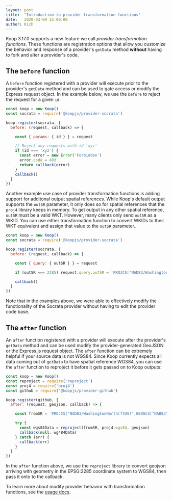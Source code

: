 ```yaml
---
layout: post
title:  "Introduction to provider transformation functions"
date:   2020-03-09 15:00:00
author: Rich
---
```


Koop 3.17.0 supports a new feature we call *provider transformation functions*. These functions are registration options that allow you customize the behavior and response of a provider's `getData` method **without** having to fork and alter a provider's code.  

## The `before` function
A `before` function registered with a provider will execute prior to the provider's `getData` method and can be used to gate access or modify the Express request object.  In the example below, we use the `before` to reject the request for a given `id`:

```js
const koop = new Koop()
const socrata = require('@koopjs/provider-socrata')

koop.register(socrata, {
  before: (request, callback) => {

    const { params: { id } } = request

    // Reject any requests with id 'xyz'
    if (id === 'xyz') {
      const error = new Error('Forbidden')
      error.code = 403
      return callback(error)
    }
    callback()
  }
})
```

Another example use case of provider transformation functions is adding support for additonal output spatial references.  While Koop's default output supports the `outSR` parameter, it only does so for spatial references that the `proj4` library keeps in memory.  To get output in any other spatial reference, `outSR` must be a valid WKT.  However, many clients only send `outSR` as a WKID.  You can use either transformation function to convert WKIDs to their WKT equivalent and assign that value to the `outSR` parameter..

```js
const koop = new Koop()
const socrata = require('@koopjs/provider-socrata')

koop.register(socrata, {
  before: (request, callback) => {

    const { query: { outSR } } = request

    if (outSR === 2285) request.query.outSR = `PROJCS["NAD83/WashingtonNorth(ftUS)",GEOGCS["NAD83",DATUM["North_American_Datum_1983",SPHEROID["GRS1980",6378137,298.257222101,AUTHORITY["EPSG","7019"]],TOWGS84[0,0,0,0,0,0,0],AUTHORITY["EPSG","6269"]],PRIMEM["Greenwich",0,AUTHORITY["EPSG","8901"]],UNIT["degree",0.0174532925199433,AUTHORITY["EPSG","9122"]],AUTHORITY["EPSG","4269"]],PROJECTION["Lambert_Conformal_Conic_2SP"],PARAMETER["standard_parallel_1",48.73333333333333],PARAMETER["standard_parallel_2",47.5],PARAMETER["latitude_of_origin",47],PARAMETER["central_meridian",-120.8333333333333],PARAMETER["false_easting",1640416.667],PARAMETER["false_northing",0],UNIT["USsurveyfoot",0.3048006096012192,AUTHORITY["EPSG","9003"]],AXIS["X",EAST],AXIS["Y",NORTH],AUTHORITY["EPSG","2285"]]`

    callback()
  }
})
```

Note that in the examples above, we were able to effectively modify the functionality of the Socrata provider without having to edit the provider code base.

## The `after` function

An `after` function registered with a provider will execute after the provider's `getData` method and can be used modify the provider-generated GeoJSON or the Express.js request object.  The `after` function can be extremely helpful if your source data is not WGS84.  Since Koop currently expects all data coming out of `getData` to have spatial reference WGS84, you can use the `after` function to reproject it before it gets passed on to Koop outputs:

```js
const koop = new Koop()
const reproject = require('reproject')
const proj4 = require('proj4')
const github = require('@koopjs/provider-github')

koop.register(github, {
  after: (request, geojson, callback) => {

    const fromSR = `PROJCS["NAD83/WashingtonNorth(ftUS)",GEOGCS["NAD83",DATUM["North_American_Datum_1983",SPHEROID["GRS1980",6378137,298.257222101,AUTHORITY["EPSG","7019"]],TOWGS84[0,0,0,0,0,0,0],AUTHORITY["EPSG","6269"]],PRIMEM["Greenwich",0,AUTHORITY["EPSG","8901"]],UNIT["degree",0.0174532925199433,AUTHORITY["EPSG","9122"]],AUTHORITY["EPSG","4269"]],PROJECTION["Lambert_Conformal_Conic_2SP"],PARAMETER["standard_parallel_1",48.73333333333333],PARAMETER["standard_parallel_2",47.5],PARAMETER["latitude_of_origin",47],PARAMETER["central_meridian",-120.8333333333333],PARAMETER["false_easting",1640416.667],PARAMETER["false_northing",0],UNIT["USsurveyfoot",0.3048006096012192,AUTHORITY["EPSG","9003"]],AXIS["X",EAST],AXIS["Y",NORTH],AUTHORITY["EPSG","2285"]]`

    try {
      const wgs84Data = reproject(fromSR, proj4.wgs84, geojson)
      callback(null, wg484Data)
    } catch (err) {
      callback(err)
    }
  }
})
```

In the `after` function above, we use the `reproject` library to convert geojson arriving with geometry in the EPSG:2285 coordinate system to WGS84, then pass it onto to the callback.

To learn more about modify provider behavior with transformation functions, see the [usage docs](docs/usage/provider).
